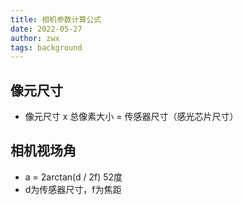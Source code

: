 ```yaml
---
title: 相机参数计算公式
date: 2022-05-27
author: zwx
tags: background
---
```

## 像元尺寸
- 像元尺寸 x 总像素大小 = 传感器尺寸（感光芯片尺寸）


## 相机视场角
- a = 2arctan(d / 2f) 52度
- d为传感器尺寸，f为焦距





